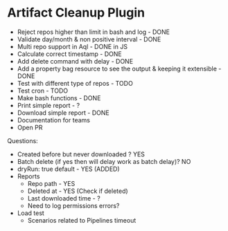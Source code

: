 # Artifact Cleanup Plugin

* Reject repos higher than limit in bash and log - DONE
* Validate day/month & non positive interval - DONE
* Multi repo support in Aql - DONE in JS
* Calculate correct timestamp - DONE
* Add delete command with delay - DONE
* Add a property bag resource to see the output & keeping it extensible - DONE
* Test with different type of repos - TODO
* Test cron - TODO
* Make bash functions - DONE
* Print simple report - ?
* Download simple report - DONE
* Documentation for teams
* Open PR


Questions:
* Created before but never downloaded ? YES
* Batch delete (if yes then will delay work as batch delay)? NO
* dryRun: true default - YES (ADDED)
* Reports
    - Repo path - YES
    - Deleted at - YES (Check if deleted)
    - Last downloaded time - ?
    - Need to log permissions errors?
* Load test
    - Scenarios related to Pipelines timeout